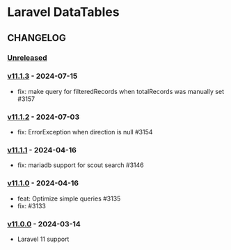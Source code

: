 # Laravel DataTables 

## CHANGELOG

### [Unreleased]

### [v11.1.3](https://github.com/yajra/laravel-datatables/compare/v11.1.2...v11.1.3) - 2024-07-15

- fix: make query for filteredRecords when totalRecords was manually set #3157

### [v11.1.2](https://github.com/yajra/laravel-datatables/compare/v11.1.1...v11.1.2) - 2024-07-03

- fix: ErrorException when direction is null #3154

### [v11.1.1](https://github.com/yajra/laravel-datatables/compare/v11.1.0...v11.1.1) - 2024-04-16

- fix: mariadb support for scout search #3146

### [v11.1.0](https://github.com/yajra/laravel-datatables/compare/v11.0.0...v11.1.0) - 2024-04-16

- feat: Optimize simple queries #3135
- fix: #3133

### [v11.0.0](https://github.com/yajra/laravel-datatables/compare/v11.0.0...master) - 2024-03-14

- Laravel 11 support


[Unreleased]: https://github.com/yajra/laravel-datatables/compare/v11.0.0...master

